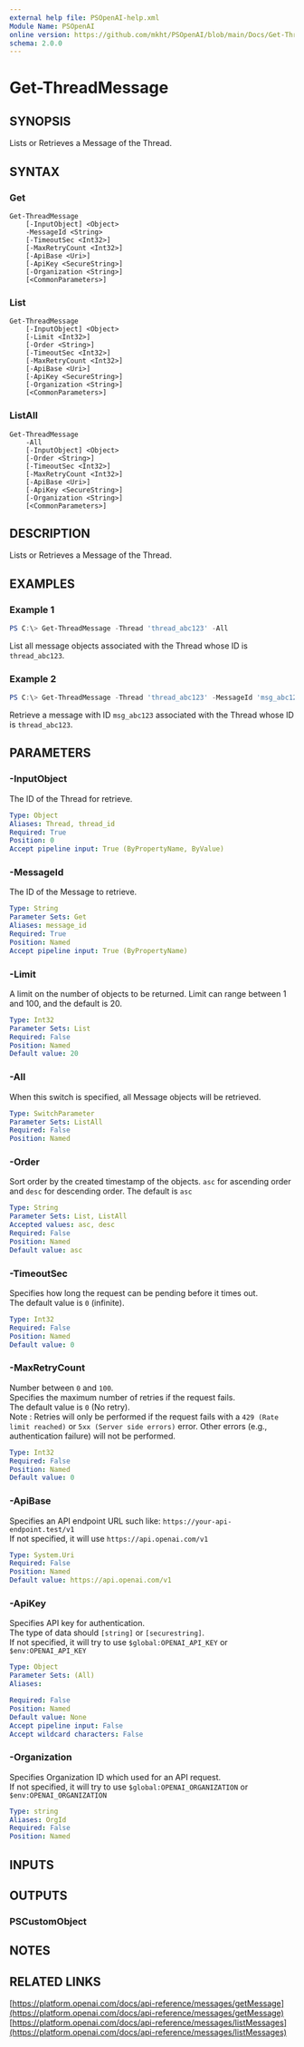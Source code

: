 ```yaml
---
external help file: PSOpenAI-help.xml
Module Name: PSOpenAI
online version: https://github.com/mkht/PSOpenAI/blob/main/Docs/Get-ThreadMessage.md
schema: 2.0.0
---
```


# Get-ThreadMessage

## SYNOPSIS
Lists or Retrieves a Message of the Thread.

## SYNTAX

### Get
```
Get-ThreadMessage
    [-InputObject] <Object>
    -MessageId <String>
    [-TimeoutSec <Int32>]
    [-MaxRetryCount <Int32>]
    [-ApiBase <Uri>]
    [-ApiKey <SecureString>]
    [-Organization <String>]
    [<CommonParameters>]
```

### List
```
Get-ThreadMessage
    [-InputObject] <Object>
    [-Limit <Int32>]
    [-Order <String>]
    [-TimeoutSec <Int32>]
    [-MaxRetryCount <Int32>]
    [-ApiBase <Uri>]
    [-ApiKey <SecureString>]
    [-Organization <String>]
    [<CommonParameters>]
```

### ListAll
```
Get-ThreadMessage
    -All
    [-InputObject] <Object>
    [-Order <String>]
    [-TimeoutSec <Int32>]
    [-MaxRetryCount <Int32>]
    [-ApiBase <Uri>]
    [-ApiKey <SecureString>]
    [-Organization <String>]
    [<CommonParameters>]
```

## DESCRIPTION
Lists or Retrieves a Message of the Thread.

## EXAMPLES

### Example 1
```powershell
PS C:\> Get-ThreadMessage -Thread 'thread_abc123' -All
```

List all message objects associated with the Thread whose ID is `thread_abc123`.

### Example 2
```powershell
PS C:\> Get-ThreadMessage -Thread 'thread_abc123' -MessageId 'msg_abc123'
```

Retrieve a message with ID `msg_abc123` associated with the Thread whose ID is `thread_abc123`.


## PARAMETERS

### -InputObject
The ID of the Thread for retrieve.

```yaml
Type: Object
Aliases: Thread, thread_id
Required: True
Position: 0
Accept pipeline input: True (ByPropertyName, ByValue)
```

### -MessageId
The ID of the Message to retrieve.

```yaml
Type: String
Parameter Sets: Get
Aliases: message_id
Required: True
Position: Named
Accept pipeline input: True (ByPropertyName)
```

### -Limit
A limit on the number of objects to be returned. Limit can range between 1 and 100, and the default is 20.

```yaml
Type: Int32
Parameter Sets: List
Required: False
Position: Named
Default value: 20
```

### -All
When this switch is specified, all Message objects will be retrieved.

```yaml
Type: SwitchParameter
Parameter Sets: ListAll
Required: False
Position: Named
```

### -Order
Sort order by the created timestamp of the objects. `asc` for ascending order and `desc` for descending order. The default is `asc`

```yaml
Type: String
Parameter Sets: List, ListAll
Accepted values: asc, desc
Required: False
Position: Named
Default value: asc
```

### -TimeoutSec
Specifies how long the request can be pending before it times out.  
The default value is `0` (infinite).

```yaml
Type: Int32
Required: False
Position: Named
Default value: 0
```

### -MaxRetryCount
Number between `0` and `100`.  
Specifies the maximum number of retries if the request fails.  
The default value is `0` (No retry).  
Note : Retries will only be performed if the request fails with a `429 (Rate limit reached)` or `5xx (Server side errors)` error. Other errors (e.g., authentication failure) will not be performed.  

```yaml
Type: Int32
Required: False
Position: Named
Default value: 0
```

### -ApiBase
Specifies an API endpoint URL such like: `https://your-api-endpoint.test/v1`  
If not specified, it will use `https://api.openai.com/v1`

```yaml
Type: System.Uri
Required: False
Position: Named
Default value: https://api.openai.com/v1
```

### -ApiKey
Specifies API key for authentication.  
The type of data should `[string]` or `[securestring]`.  
If not specified, it will try to use `$global:OPENAI_API_KEY` or `$env:OPENAI_API_KEY`

```yaml
Type: Object
Parameter Sets: (All)
Aliases:

Required: False
Position: Named
Default value: None
Accept pipeline input: False
Accept wildcard characters: False
```

### -Organization
Specifies Organization ID which used for an API request.  
If not specified, it will try to use `$global:OPENAI_ORGANIZATION` or `$env:OPENAI_ORGANIZATION`

```yaml
Type: string
Aliases: OrgId
Required: False
Position: Named
```

## INPUTS

## OUTPUTS

### PSCustomObject

## NOTES

## RELATED LINKS

[https://platform.openai.com/docs/api-reference/messages/getMessage](https://platform.openai.com/docs/api-reference/messages/getMessage)
[https://platform.openai.com/docs/api-reference/messages/listMessages](https://platform.openai.com/docs/api-reference/messages/listMessages)
